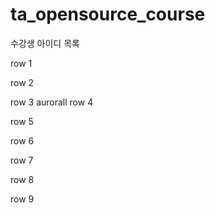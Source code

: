 # ta_opensource_course

수강생 아이디 목록

row 1

row 2

row 3
aurorall
row 4

row 5

row 6

row 7

row 8

row 9
